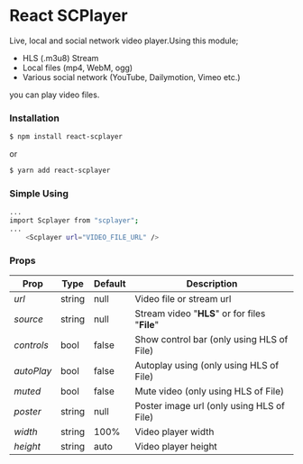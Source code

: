 # React SCPlayer

Live, local and social network video player.Using this module;

  - HLS (.m3u8) Stream
  - Local files (mp4, WebM, ogg)
  - Various social network (YouTube, Dailymotion, Vimeo etc.)

you can play video files.

### Installation
```sh
$ npm install react-scplayer
```
or

```sh
$ yarn add react-scplayer
```
### Simple Using
```sh
...
import Scplayer from "scplayer";
...
    <Scplayer url="VIDEO_FILE_URL" />
```

### Props

| Prop | Type | Default | Description
| ------ | ------ | ------ | ------ |
*url* | string | null | Video file or stream url
*source* | string | null | Stream video "**HLS**" or for files "**File**"
*controls* | bool | false | Show control bar (only using HLS of File)
*autoPlay* | bool | false | Autoplay using (only using HLS of File)
*muted* | bool | false | Mute video (only using HLS of File)
*poster* | string | null | Poster image url (only using HLS of File)
*width* | string | 100% | Video player width
*height* | string | auto | Video player height
